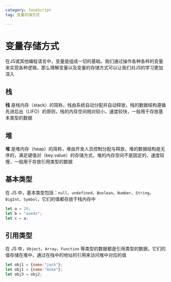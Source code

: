 ```yaml
---
category: JavaScript
tag: 变量存储方式

---
```




# 变量存储方式

在JS或其他编程语言中，变量是组成一切的基础，我们通过操作各种各样的变量来实现各种逻辑，那么理解变量以及变量的存储方式可以让我们对JS的学习更加深入

## 栈
**栈** 是栈内存（stack）的简称，栈由系统自动分配并自动释放，栈的数据结构遵循先进后出（LIFO）的原则，栈的内存空间相对较小，速度较快，一般用于存放基本类型的数据

## 堆
**堆** 是堆内存（heap）的简称，堆由开发人员控制分配与释放，堆的数据结构是无序的，满足键值对（key:value）的存储方式，堆的内存空间不是固定的，速度较慢，一般用于存放引用类型的数据

## 基本类型
在 JS 中，基本类型包括：`null`、`undefined`、`Boolean`、`Number`、`String`、`BigInt`、`Symbol`，它们的值都存放于栈内存中
```js
let a = 20;
let b = "aseds";
let c = a;
```
## 引用类型
在 JS 中，`Object`、`Array`、`Function` 等类型的数据都是引用类型的数据，它们的值存储在堆中，通过在栈中的地址的引用来访问堆中对应的值
```js
let obj1 = {name:"jack"};
let obj1 = {name:"mike"};
let obj3 = obj2;
```